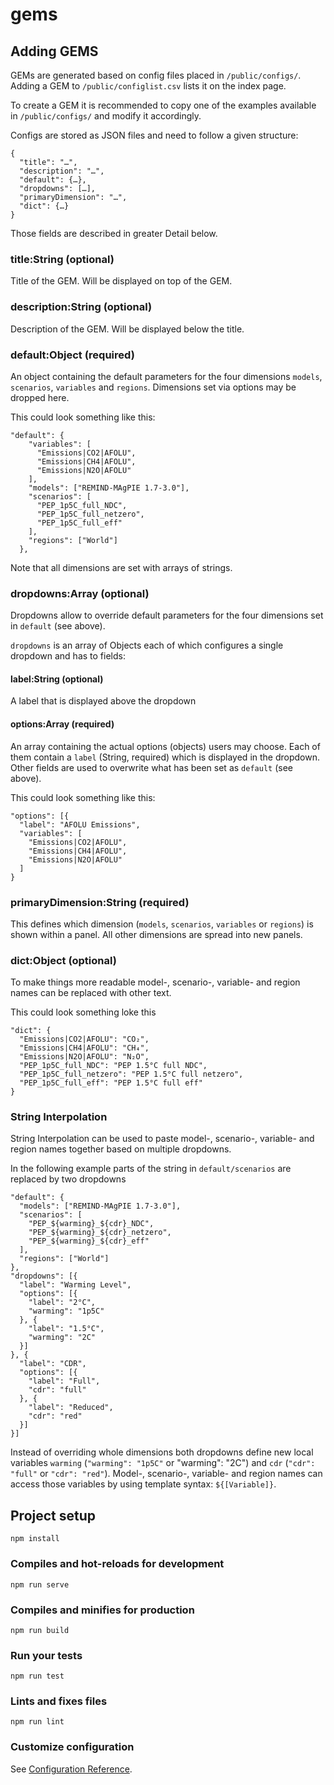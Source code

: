 # gems

## Adding GEMS

GEMs are generated based on config files placed in `/public/configs/`. Adding a GEM to `/public/configlist.csv` lists it on the index page.

To create a GEM it is recommended to copy one of the examples available in `/public/configs/` and modify it accordingly.

Configs are stored as JSON files and need to follow a given structure:

```
{
  "title": "…",
  "description": "…",
  "default": {…},
  "dropdowns": […],
  "primaryDimension": "…",
  "dict": {…}
}
```

Those fields are described in greater Detail below.

### title:String (optional)
Title of the GEM. Will be displayed on top of the GEM.

### description:String (optional)
Description of the GEM. Will be displayed below the title.

### default:Object (required)
An object containing the default parameters for the four dimensions `models`, `scenarios`, `variables` and `regions`. Dimensions set via options may be dropped here.

This could look something like this:

```
"default": {
    "variables": [
      "Emissions|CO2|AFOLU",
      "Emissions|CH4|AFOLU",
      "Emissions|N2O|AFOLU"
    ],
    "models": ["REMIND-MAgPIE 1.7-3.0"],
    "scenarios": [
      "PEP_1p5C_full_NDC",
      "PEP_1p5C_full_netzero",
      "PEP_1p5C_full_eff"
    ],
    "regions": ["World"]
  },
```

Note that all dimensions are set with arrays of strings.

### dropdowns:Array (optional)
Dropdowns allow to override default parameters for the four dimensions set in `default` (see above).

`dropdowns` is an array of Objects each of which configures a single dropdown and has to fields:

#### label:String (optional)
A label that is displayed above the dropdown

#### options:Array (required)
An array containing the actual options (objects) users may choose. Each of them contain a `label` (String, required) which is displayed in the dropdown. Other fields are used to overwrite what has been set as `default` (see above).

This could look something like this:

```
"options": [{
  "label": "AFOLU Emissions",
  "variables": [
    "Emissions|CO2|AFOLU",
    "Emissions|CH4|AFOLU",
    "Emissions|N2O|AFOLU"
  ]
}
```

### primaryDimension:String (required)
This defines which dimension (`models`, `scenarios`, `variables` or `regions`) is shown within a panel. All other dimensions are spread into new panels.

### dict:Object (optional)
To make things more readable model-, scenario-, variable- and region names can be replaced with other text.

This could look something loke this

```
"dict": {
  "Emissions|CO2|AFOLU": "CO₂",
  "Emissions|CH4|AFOLU": "CH₄",
  "Emissions|N2O|AFOLU": "N₂O",
  "PEP_1p5C_full_NDC": "PEP 1.5°C full NDC",
  "PEP_1p5C_full_netzero": "PEP 1.5°C full netzero",
  "PEP_1p5C_full_eff": "PEP 1.5°C full eff"
}
```

### String Interpolation
String Interpolation can be used to paste model-, scenario-, variable- and region names together based on multiple dropdowns.

In the following example parts of the string in `default/scenarios` are replaced by two dropdowns

```
"default": {
  "models": ["REMIND-MAgPIE 1.7-3.0"],
  "scenarios": [
    "PEP_${warming}_${cdr}_NDC",
    "PEP_${warming}_${cdr}_netzero",
    "PEP_${warming}_${cdr}_eff"
  ],
  "regions": ["World"]
},
"dropdowns": [{
  "label": "Warming Level",
  "options": [{
    "label": "2°C",
    "warming": "1p5C"
  }, {
    "label": "1.5°C",
    "warming": "2C"
  }]
}, {
  "label": "CDR",
  "options": [{
    "label": "Full",
    "cdr": "full"
  }, {
    "label": "Reduced",
    "cdr": "red"
  }]
}]
```

Instead of overriding whole dimensions both dropdowns define new local variables `warming` (`"warming": "1p5C"` or "warming": "2C") and `cdr` (`"cdr": "full"` or `"cdr": "red"`). Model-, scenario-, variable- and region names can access those variables by using template syntax: `${[Variable]}`.

## Project setup
```
npm install
```

### Compiles and hot-reloads for development
```
npm run serve
```

### Compiles and minifies for production
```
npm run build
```

### Run your tests
```
npm run test
```

### Lints and fixes files
```
npm run lint
```

### Customize configuration
See [Configuration Reference](https://cli.vuejs.org/config/).
